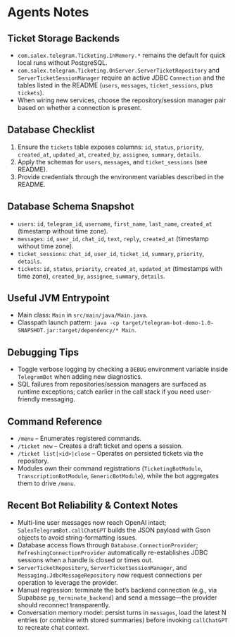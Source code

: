 # Agents Notes

## Ticket Storage Backends
- `com.salex.telegram.Ticketing.InMemory.*` remains the default for quick local runs without PostgreSQL.
- `com.salex.telegram.Ticketing.OnServer.ServerTicketRepository` and `ServerTicketSessionManager` require an active JDBC `Connection` and the tables listed in the README (`users`, `messages`, `ticket_sessions`, plus `tickets`).
- When wiring new services, choose the repository/session manager pair based on whether a connection is present.

## Database Checklist
1. Ensure the `tickets` table exposes columns: `id`, `status`, `priority`, `created_at`, `updated_at`, `created_by`, `assignee`, `summary`, `details`.
2. Apply the schemas for `users`, `messages`, and `ticket_sessions` (see README).
3. Provide credentials through the environment variables described in the README.

## Database Schema Snapshot
- `users`: `id`, `telegram_id`, `username`, `first_name`, `last_name`, `created_at` (timestamp without time zone).
- `messages`: `id`, `user_id`, `chat_id`, `text`, `reply`, `created_at` (timestamp without time zone).
- `ticket_sessions`: `chat_id`, `user_id`, `ticket_id`, `summary`, `priority`, `details`.
- `tickets`: `id`, `status`, `priority`, `created_at`, `updated_at` (timestamps with time zone), `created_by`, `assignee`, `summary`, `details`.

## Useful JVM Entrypoint
- Main class: `Main` in `src/main/java/Main.java`.
- Classpath launch pattern: `java -cp target/telegram-bot-demo-1.0-SNAPSHOT.jar:target/dependency/* Main`.

## Debugging Tips
- Toggle verbose logging by checking a `DEBUG` environment variable inside `TelegramBot` when adding new diagnostics.
- SQL failures from repositories/session managers are surfaced as runtime exceptions; catch earlier in the call stack if you need user-friendly messaging.

## Command Reference
- `/menu` – Enumerates registered commands.
- `/ticket new` – Creates a draft ticket and opens a session.
- `/ticket list|<id>|close` – Operates on persisted tickets via the repository.
- Modules own their command registrations (`TicketingBotModule`, `TranscriptionBotModule`, `GenericBotModule`), while the bot aggregates them to drive `/menu`.

## Recent Bot Reliability & Context Notes
- Multi-line user messages now reach OpenAI intact; `SalexTelegramBot.callChatGPT` builds the JSON payload with Gson objects to avoid string-formatting issues.
- Database access flows through `Database.ConnectionProvider`; `RefreshingConnectionProvider` automatically re-establishes JDBC sessions when a handle is closed or times out.
- `ServerTicketRepository`, `ServerTicketSessionManager`, and `Messaging.JdbcMessageRepository` now request connections per operation to leverage the provider.
- Manual regression: terminate the bot’s backend connection (e.g., via Supabase `pg_terminate_backend`) and send a message—the provider should reconnect transparently.
- Conversation memory model: persist turns in `messages`, load the latest N entries (or combine with stored summaries) before invoking `callChatGPT` to recreate chat context.
